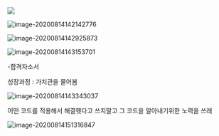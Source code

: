 ![](C:\Users\multicampus\AppData\Roaming\Typora\typora-user-images\image-20200814141249391.png)

![image-20200814142142776](C:\Users\multicampus\AppData\Roaming\Typora\typora-user-images\image-20200814142142776.png)

![image-20200814142925873](C:\Users\multicampus\AppData\Roaming\Typora\typora-user-images\image-20200814142925873.png)

![image-20200814143153701](C:\Users\multicampus\AppData\Roaming\Typora\typora-user-images\image-20200814143153701.png)

-합격자소서

성장과정 : 가치관을 물어봄

![image-20200814143343037](C:\Users\multicampus\AppData\Roaming\Typora\typora-user-images\image-20200814143343037.png)

어떤 코드를 적용해서 해결햇다고 쓰지말고
그 코드을 알아내기위한 노력을 쓰래

![image-20200814151316847](C:\Users\multicampus\AppData\Roaming\Typora\typora-user-images\image-20200814151316847.png)